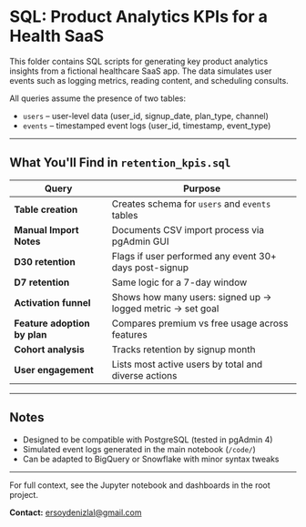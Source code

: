# SQL: Product Analytics KPIs for a Health SaaS

This folder contains SQL scripts for generating key product analytics insights from a fictional healthcare SaaS app. The data simulates user events such as logging metrics, reading content, and scheduling consults.

All queries assume the presence of two tables:
- `users` – user-level data (user_id, signup_date, plan_type, channel)
- `events` – timestamped event logs (user_id, timestamp, event_type)

---

## What You'll Find in `retention_kpis.sql`

| Query | Purpose |
|-------|---------|
| **Table creation** | Creates schema for `users` and `events` tables |
| **Manual Import Notes** | Documents CSV import process via pgAdmin GUI |
| **D30 retention** | Flags if user performed any event 30+ days post-signup |
| **D7 retention** | Same logic for a 7-day window |
| **Activation funnel** | Shows how many users: signed up → logged metric → set goal |
| **Feature adoption by plan** | Compares premium vs free usage across features |
| **Cohort analysis** | Tracks retention by signup month |
| **User engagement** | Lists most active users by total and diverse actions |

---

## Notes

- Designed to be compatible with PostgreSQL (tested in pgAdmin 4)
- Simulated event logs generated in the main notebook (`/code/`)
- Can be adapted to BigQuery or Snowflake with minor syntax tweaks

---

For full context, see the Jupyter notebook and dashboards in the root project.

**Contact:** [ersoydenizlal@gmail.com](mailto:ersoydenizlal@gmail.com) 
